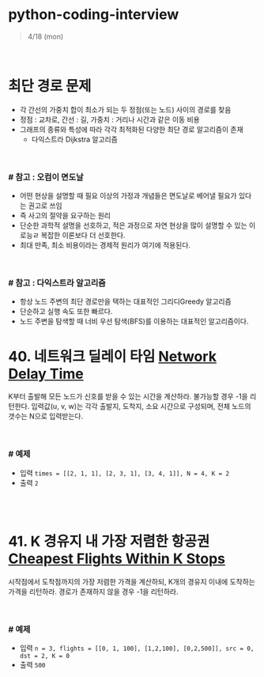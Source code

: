 # python-coding-interview

> 4/18 (mon)

<br/>

# 최단 경로 문제
- 각 간선의 가중치 합이 최소가 되는 두 정점(또는 노드) 사이의 경로를 찾음
- 정점 : 교차로, 간선 : 길, 가중치 : 거리나 시간과 같은 이동 비용
- 그래프의 종류와 특성에 따라 각각 최적화된 다양한 최단 경로 알고리즘이 존재
    - 다익스트라 Dijkstra 알고리즘 

<br/>

### # 참고 : 오컴이 면도날
- 어떤 현상을 설명할 때 필요 이상의 가정과 개념들은 면도날로 베어낼 필요가 있다는 권고로 쓰임
- 즉 사고의 절약을 요구하는 원리
- 단순한 과학적 설명을 선호하고, 적은 과정으로 자연 현상을 많이 설명할 수 있는 이로능ㄹ 복잡한 이론보다 더 선호한다.
- 최대 만족, 최소 비용이라는 경제적 원리가 여기에 적용된다.

<br/>

### # 참고 : 다익스트라 알고리즘
- 항상 노드 주변의 최단 경로만을 택하는 대표적인 그리디Greedy 알고리즘
- 단순하고 실행 속도 또한 빠르다.
- 노드 주변을 탐색할 때 너비 우선 탐색(BFS)를 이용하는 대표적인 알고리즘이다.

# 40. 네트워크 딜레이 타임 [Network Delay Time](https://leetcode.com/problems/network-delay-time/)
K부터 출발해 모든 노드가 신호를 받을 수 있는 시간을 계산하라. 불가능할 경우 -1을 리턴한다. 입력값(u, v, w)는 각각 출발지, 도착지, 소요 시간으로 구성되며, 전체 노드의 갯수는 N으로 입력받는다.

<br/>

### # 예제 
- 입력
```times = [[2, 1, 1], [2, 3, 1], [3, 4, 1]], N = 4, K = 2```
- 출력
```2```

<br/><br/>

# 41. K 경유지 내 가장 저렴한 항공권 [Cheapest Flights Within K Stops](https://leetcode.com/problems/cheapest-flights-whithin-k-stops/)
시작점에서 도착점까지의 가장 저렴한 가격을 계산하되, K개의 경유지 이내에 도착하는 가격을 리턴하라. 경로가 존재하지 않을 경우 -1을 리턴하라.

<br/>

### # 예제 
- 입력
```n = 3, flights = [[0, 1, 100], [1,2,100], [0,2,500]], src = 0, dst = 2, K = 0```
- 출력
```500```
